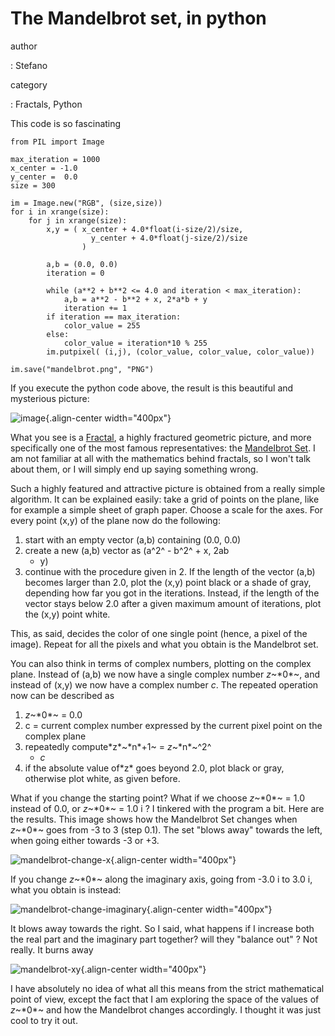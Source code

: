 The Mandelbrot set, in python
=============================

author

:   Stefano

category

:   Fractals, Python

This code is so fascinating

``` {.python}
from PIL import Image

max_iteration = 1000
x_center = -1.0
y_center =  0.0
size = 300

im = Image.new("RGB", (size,size))
for i in xrange(size):
    for j in xrange(size):
        x,y = ( x_center + 4.0*float(i-size/2)/size,
                  y_center + 4.0*float(j-size/2)/size
                )

        a,b = (0.0, 0.0)
        iteration = 0

        while (a**2 + b**2 <= 4.0 and iteration < max_iteration):
            a,b = a**2 - b**2 + x, 2*a*b + y
            iteration += 1
        if iteration == max_iteration:
            color_value = 255
        else:
            color_value = iteration*10 % 255
        im.putpixel( (i,j), (color_value, color_value, color_value))

im.save("mandelbrot.png", "PNG")
```

If you execute the python code above, the result is this beautiful and
mysterious picture:

![image](http://forthescience.org/blog/wp-content/uploads/2010/05/mandelbrot.png){.align-center
width="400px"}

What you see is a [Fractal](http://en.wikipedia.org/wiki/Fractal), a
highly fractured geometric picture, and more specifically one of the
most famous representatives: the [Mandelbrot
Set](http://en.wikipedia.org/wiki/Mandelbrot_set). I am not familiar at
all with the mathematics behind fractals, so I won\'t talk about them,
or I will simply end up saying something wrong.

Such a highly featured and attractive picture is obtained from a really
simple algorithm. It can be explained easily: take a grid of points on
the plane, like for example a simple sheet of graph paper. Choose a
scale for the axes. For every point (x,y) of the plane now do the
following:

1.  start with an empty vector (a,b) containing (0.0, 0.0)
2.  create a new (a,b) vector as (a^2^ - b^2^ + x, 2ab
    -   y)
3.  continue with the procedure given in 2. If the length of the vector
    (a,b) becomes larger than 2.0, plot the (x,y) point black or a shade
    of gray, depending how far you got in the iterations. Instead, if
    the length of the vector stays below 2.0 after a given maximum
    amount of iterations, plot the (x,y) point white.

This, as said, decides the color of one single point (hence, a pixel of
the image). Repeat for all the pixels and what you obtain is the
Mandelbrot set.

You can also think in terms of complex numbers, plotting on the complex
plane. Instead of (a,b) we now have a single complex number *z*~\*0\*~,
and instead of (x,y) we now have a complex number *c*. The repeated
operation now can be described as

1.  *z*~\*0\*~ = 0.0
2.  c = current complex number expressed by the current pixel point on
    the complex plane
3.  repeatedly compute\*z\*~\*n\*+1~ = *z*~\*n\*~^2^
    -   *c*
4.  if the absolute value of\*z\* goes beyond 2.0, plot black or gray,
    otherwise plot white, as given before.

What if you change the starting point? What if we choose *z*~\*0\*~ =
1.0 instead of 0.0, or *z*~\*0\*~ = 1.0 i ? I tinkered with the program
a bit. Here are the results. This image shows how the Mandelbrot Set
changes when *z*~\*0\*~ goes from -3 to 3 (step 0.1). The set \"blows
away\" towards the left, when going either towards -3 or +3.

![mandelbrot-change-x](http://forthescience.org/blog/wp-content/uploads/2010/05/mandelbrot-x.gif){.align-center
width="400px"}

If you change *z*~\*0\*~ along the imaginary axis, going from -3.0 i to
3.0 i, what you obtain is instead:

![mandelbrot-change-imaginary](http://forthescience.org/blog/wp-content/uploads/2010/05/mandelbrot-y.gif){.align-center
width="400px"}

It blows away towards the right. So I said, what happens if I increase
both the real part and the imaginary part together? will they \"balance
out\" ? Not really. It burns away

![mandelbrot-xy](http://forthescience.org/blog/wp-content/uploads/2010/05/mandelbrot-xy.gif){.align-center
width="400px"}

I have absolutely no idea of what all this means from the strict
mathematical point of view, except the fact that I am exploring the
space of the values of *z*~\*0\*~ and how the Mandelbrot changes
accordingly. I thought it was just cool to try it out.

